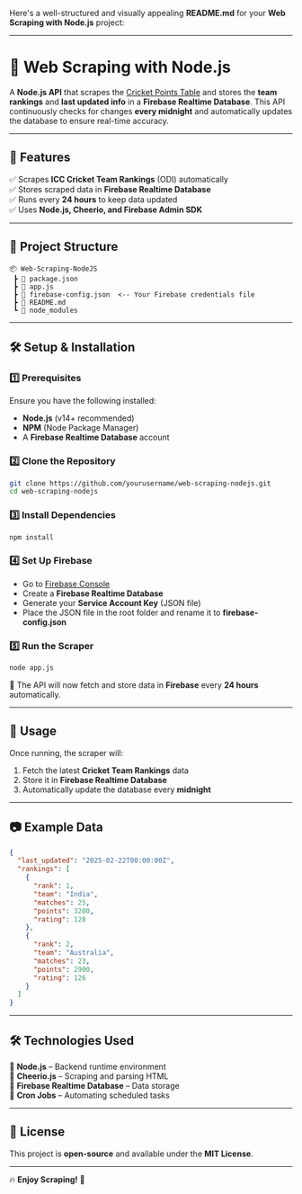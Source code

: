 Here's a well-structured and visually appealing **README.md** for your **Web Scraping with Node.js** project:  

---

# 🏏 Web Scraping with Node.js  

A **Node.js API** that scrapes the [Cricket Points Table](https://www.icc-cricket.com/rankings/mens/team-rankings/odi) and stores the **team rankings** and **last updated info** in a **Firebase Realtime Database**. This API continuously checks for changes **every midnight** and automatically updates the database to ensure real-time accuracy.  

---

## 🚀 Features  

✅ Scrapes **ICC Cricket Team Rankings** (ODI) automatically  
✅ Stores scraped data in **Firebase Realtime Database**  
✅ Runs every **24 hours** to keep data updated  
✅ Uses **Node.js, Cheerio, and Firebase Admin SDK**  

---

## 📂 Project Structure  

```
📦 Web-Scraping-NodeJS
 ┣ 📜 package.json
 ┣ 📜 app.js
 ┣ 📜 firebase-config.json  <-- Your Firebase credentials file
 ┣ 📜 README.md
 ┗ 📂 node_modules
```

---

## 🛠️ Setup & Installation  

### 1️⃣ Prerequisites  

Ensure you have the following installed:  
- **Node.js** (v14+ recommended)  
- **NPM** (Node Package Manager)  
- A **Firebase Realtime Database** account  

### 2️⃣ Clone the Repository  

```sh
git clone https://github.com/yourusername/web-scraping-nodejs.git
cd web-scraping-nodejs
```

### 3️⃣ Install Dependencies  

```sh
npm install
```

### 4️⃣ Set Up Firebase  

- Go to [Firebase Console](https://console.firebase.google.com/)  
- Create a **Firebase Realtime Database**  
- Generate your **Service Account Key** (JSON file)  
- Place the JSON file in the root folder and rename it to **firebase-config.json**  

### 5️⃣ Run the Scraper  

```sh
node app.js
```

🎯 The API will now fetch and store data in **Firebase** every **24 hours** automatically.  

---

## 📌 Usage  

Once running, the scraper will:  
1. Fetch the latest **Cricket Team Rankings** data  
2. Store it in **Firebase Realtime Database**  
3. Automatically update the database every **midnight**  

---

## 📷 Example Data  

```json
{
  "last_updated": "2025-02-22T00:00:00Z",
  "rankings": [
    {
      "rank": 1,
      "team": "India",
      "matches": 25,
      "points": 3200,
      "rating": 128
    },
    {
      "rank": 2,
      "team": "Australia",
      "matches": 23,
      "points": 2900,
      "rating": 126
    }
  ]
}
```

---

## 🛠 Technologies Used  

🔹 **Node.js** – Backend runtime environment  
🔹 **Cheerio.js** – Scraping and parsing HTML  
🔹 **Firebase Realtime Database** – Data storage  
🔹 **Cron Jobs** – Automating scheduled tasks  

---

## 📜 License  

This project is **open-source** and available under the **MIT License**.  

---

🔥 **Enjoy Scraping!** 🚀
